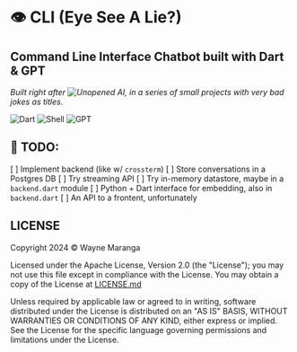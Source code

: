 <!-- A sample command-line application with an entrypoint in `bin/`, library code
in `lib/`, and example unit test in `test/`. -->

# 👁️ CLI (Eye See A Lie?)
## Command Line Interface Chatbot built with Dart & GPT
_Built right after ![Unopened AI](https://github.com/waynemaranga/unopened_ai), in a series of small projects with very bad jokes as titles._
<!-- Reminder to label the other one EH 👁️ -->
![Dart](https://img.shields.io/badge/Dart-0175C2?style=for-the-badge&logo=dart&logoColor=white)
![Shell](https://img.shields.io/badge/Shell_Script-121011?style=for-the-badge&logo=gnu-bash&logoColor=white)
![GPT](https://img.shields.io/badge/ChatGPT-74aa9c?style=for-the-badge&logo=openai&logoColor=white)

## 📝 TODO:
[ ] Implement backend (like w/ `crossterm`)
[ ] Store conversations in a Postgres DB
[ ] Try streaming API
[ ] Try in-memory datastore, maybe in a `backend.dart` module
[ ] Python + Dart interface for embedding, also in `backend.dart`
[ ] An API to a frontent, unfortunately

## LICENSE
Copyright 2024 ©️ Wayne Maranga

Licensed under the Apache License, Version 2.0 (the "License");
you may not use this file except in compliance with the License.
You may obtain a copy of the License at [LICENSE.md](/LICENSE.md)

Unless required by applicable law or agreed to in writing, software
distributed under the License is distributed on an "AS IS" BASIS,
WITHOUT WARRANTIES OR CONDITIONS OF ANY KIND, either express or implied.
See the License for the specific language governing permissions and
limitations under the License.